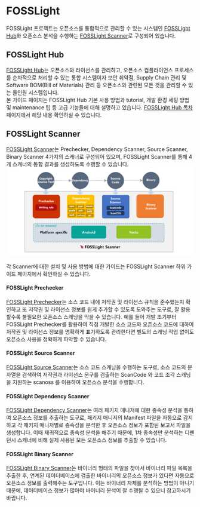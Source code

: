 # FOSSLight

FOSSLight 프로젝트는 오픈소스를 통합적으로 관리할 수 있는 시스템인 [FOSSLight Hub](#fosslight-hub)와 오픈소스 분석을 수행하는 [FOSSLight Scanner](#fosslight-scanner)로 구성되어 있습니다.


## FOSSLight Hub
[FOSSLight Hub](https://github.com/fosslight/fosslight)는 오픈소스와 라이선스를 관리하고, 오픈소스 컴플라이언스 프로세스를 순차적으로 처리할 수 있는 통합 시스템이자 보안 취약점, Supply Chain 관리 및 Software BOM(Bill of Materials) 관리 등 오픈소스와 관련된 모든 것을 관리할 수 있는 올인원 시스템입니다.  
본 가이드 페이지는 FOSSLight Hub 기본 사용 방법과 tutorial, 개발 환경 세팅 방법 및 maintenance 팁 등 고급 기능들에 대해 설명하고 있습니다. [FOSSLight Hub 목차](about) 페이지에서 해당 내용 확인하실 수 있습니다.

## FOSSLight Scanner
[FOSSLight Scanner](scanner)는 Prechecker, Dependency Scanner, Source Scanner, Binary Scanner 4가지의 스캐너로 구성되어 있으며, FOSSLight Scanner를 통해 4개 스캐너의 통합 결과를 생성하도록 수행할 수 있습니다.
![](about/images/fosslight_scanner.png)

각 Scanner에 대한 설치 및 사용 방법에 대한 가이드는 FOSSLight Scanner 하위 가이드 페이지에서 확인하실 수 있습니다.
#### FOSSLight Prechecker
[FOSSLight Prechecker](scanner/1_prechecker.md)는 소스 코드 내에 저작권 및 라이선스 규칙을 준수했는지 확인하고 또 저작권 및 라이선스 정보를 쉽게 추가할 수 있도록 도와주는 도구로, 잘 활용할수록 불필요한 오픈소스 스캐닝을 막을 수 있습니다. 예를 들어 개발 초기부터 FOSSLight Prechecker를 활용하여 직접 개발한 소스 코드와 오픈소스 코드에 대하여 저작권 및 라이선스 정보를 명확하게 표기하도록 관리한다면 별도의 스캐닝 작업 없이도 오픈소스 사용을 정확하게 파악할 수 있습니다.

#### FOSSLight Source Scanner
[FOSSLight Source Scanner](scanner/2_source.md)는 소스 코드 스캐닝을 수행하는 도구로, 소스 코드의 문자열을 검색하여 저작권과 라이선스 문구를 검출하는 ScanCode 와 코드 조각 스캐닝을 지원하는 scanoss 를 이용하여 오픈소스 분석을 수행합니다.

#### FOSSLight Dependency Scanner
[FOSSLight Dependency Scanner](scanner/3_dependency.md)는 여러 패키지 매니저에 대한 종속성 분석을 통하여 오픈소스 정보를 추출하는 도구로, 패키지 매니저의 Manifest 파일을 자동으로 감지하고 각 패키지 매니저별로 종속성을 분석한 후 오픈소스 정보가 포함된 보고서 파일을 생성합니다. 이때 재귀적으로 종속성 분석을 해주기 때문에, 1차 종속성만 분석하는 디펜던시 스캐너에 비해 실제 사용된 모든 오픈소스 정보를 추출할 수 있습니다.

#### FOSSLight Binary Scanner
[FOSSLight Binary Scanner](scanner/4_binary.md)는 바이너리 형태의 파일을 찾아서 바이너리 파일 목록을 추출한 후, 연계된 데이터베이스에 검출한 바이너리의 오픈소스 정보가 있다면 자동으로 오픈소스 정보를 출력해주는 도구입니다. 이는 바이너리 자체를 분석하는 방법이 아니기 때문에, 데이터베이스 정보가 많아야 바이너리 분석이 잘 수행될 수 있으니 참고하시기 바랍니다.
